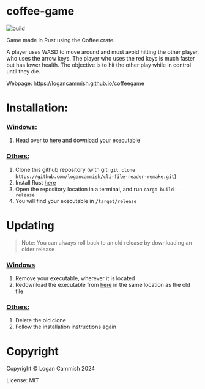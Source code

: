 # coffee-game
[![build](https://github.com/logancammish/coffee-game/actions/workflows/rust.yml/badge.svg)](https://github.com/logancammish/coffee-game/actions/workflows/rust.yml)

Game made in Rust using the Coffee crate. 

A player uses WASD to move around and must avoid hitting the other player, who uses the arrow keys. The player who uses the red keys is much faster but has lower health. The objective is to hit the other play while in control until they die.


Webpage: https://logancammish.github.io/coffeegame 




# Installation:    
### <ins>Windows:</ins>
1. Head over to [here](https://github.com/logancammish/coffee-game/releases/latest) and download your executable

### <ins>Others:</ins>
1. Clone this github repository (with git: `git clone https://github.com/logancammish/cli-file-reader-remake.git`)
2. Install Rust [here](https://www.rust-lang.org/tools/install)
3. Open the repository location in a terminal, and run `cargo build --release`
4. You will find your executable in `/target/release`

# Updating
> Note: You can always roll back to an old release by downloading an older release

### <ins>Windows</ins>
1. Remove your executable, wherever it is located
2. Redownload the executable from [here](https://github.com/logancammish/coffee-game/releases/latest) in the same location as the old file

### <ins>Others:</ins>
1. Delete the old clone
2. Follow the installation instructions again
   
# Copyright
Copyright © Logan Cammish 2024

License: MIT

